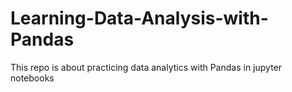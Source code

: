 # Learning-Data-Analysis-with-Pandas
This repo is about practicing data analytics with Pandas in jupyter notebooks

